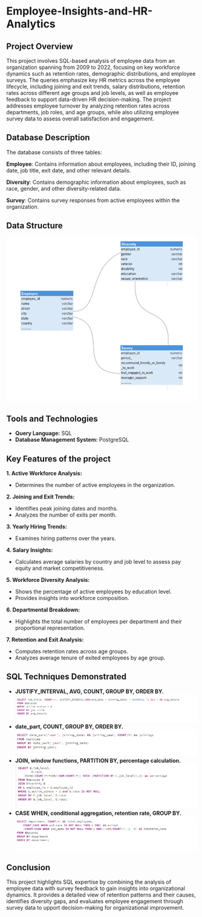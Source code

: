 # Employee-Insights-and-HR-Analytics

## Project Overview
This project involves SQL-based analysis of employee data from an organization spanning from 2009 to 2022, focusing on key workforce dynamics such as retention rates, demographic distributions, and employee surveys. The queries emphasize key HR metrics across the employee lifecycle, including joining and exit trends, salary distributions, retention rates across different age groups and job levels, as well as employee feedback to support data-driven HR decision-making. The project addresses employee turnover by analyzing retention rates across departments, job roles, and age groups, while also utilizing employee survey data to assess overall satisfaction and engagement.


## Database Description
The database consists of three tables:

__Employee__: Contains information about employees, including their ID, joining date, job title, exit date, and other relevant details.

__Diversity__: Contains demographic information about employees, such as race, gender, and other diversity-related data.

__Survey__: Contains survey responses from active employees within the organization.

## Data Structure
![Description of the image](ERD.png)

## Tools and Technologies  
- __Query Language:__ SQL
- __Database Management System:__ PostgreSQL


## Key Features of the project

__1. Active Workforce Analysis:__
- Determines the number of active employees in the organization.

__2. Joining and Exit Trends:__
- Identifies peak joining dates and months.
- Analyzes the number of exits per month.

__3. Yearly Hiring Trends:__
- Examines hiring patterns over the years.

__4. Salary Insights:__
- Calculates average salaries by country and job level to assess pay equity and market competitiveness.

__5. Workforce Diversity Analysis:__
- Shows the percentage of active employees by education level.
- Provides insights into workforce composition.

__6. Departmental Breakdown:__
- Highlights the total number of employees per department and their proportional representation.

__7. Retention and Exit Analysis:__
- Computes retention rates across age groups.
- Analyzes average tenure of exited employees by age group.

## SQL Techniques Demonstrated
- __JUSTIFY_INTERVAL, AVG, COUNT, GROUP BY, ORDER BY.__
  ![Description of the image](query1.png)
- __date_part, COUNT, GROUP BY, ORDER BY.__
  ![Description of the image](query2.png)
- __JOIN, window functions, PARTITION BY, percentage calculation.__
  ![Description of the image](query3.png)
- __CASE WHEN, conditional aggregation, retention rate, GROUP BY.__
  ![Description of the image](query4.png)


## Conclusion
This project highlights SQL expertise by combining the analysis of employee data with survey feedback to gain insights into organizational dynamics. It provides a detailed view of retention patterns and their causes, identifies diversity gaps, and evaluates employee engagement through survey data to upport decision-making for organizational improvement.

